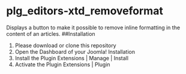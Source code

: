 # plg_editors-xtd_removeformat
Displays a button to make it possible to remove inline formatting in the content of an articles.
##Installation
1. Please download or clone this repository
2. Open the Dashboard of your Joomla! Installation
3. Install the Plugin Extensions | Manage | Install
4. Activate the Plugin Extensions | Plugin
